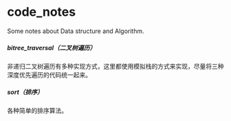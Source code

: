 # code_notes
Some notes about Data structure and Algorithm.

##### bitree_traversal（二叉树遍历）

非递归二叉树遍历有多种实现方式，这里都使用模拟栈的方式来实现，尽量将三种深度优先遍历的代码统一起来。

##### sort（排序）

各种简单的排序算法。
